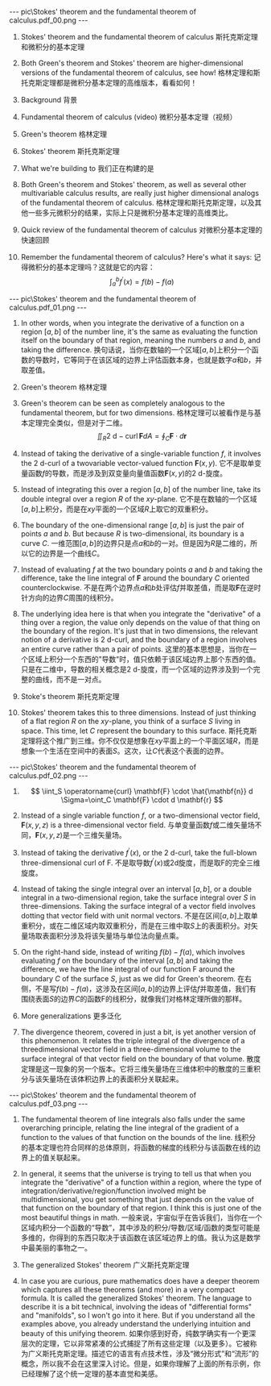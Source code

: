 
--- pic\Stokes' theorem and the fundamental theorem of calculus.pdf_00.png ---

1. Stokes' theorem and the fundamental theorem of calculus
   斯托克斯定理和微积分的基本定理

2. Both Green's theorem and Stokes' theorem are higher-dimensional versions of the fundamental theorem of calculus, see how!
   格林定理和斯托克斯定理都是微积分基本定理的高维版本，看看如何！

3. Background
   背景

4. Fundamental theorem of calculus (video)
   微积分基本定理（视频）

5. Green's theorem
   格林定理

6. Stokes' theorem
   斯托克斯定理

7. What we're building to
   我们正在构建的是

8. Both Green's theorem and Stokes' theorem, as well as several other multivariable calculus results, are really just higher dimensional analogs of the fundamental theorem of calculus.
   格林定理和斯托克斯定理，以及其他一些多元微积分的结果，实际上只是微积分基本定理的高维类比。

9. Quick review of the fundamental theorem of calculus
   对微积分基本定理的快速回顾

10. Remember the fundamental theorem of calculus? Here's what it says:
    记得微积分的基本定理吗？这就是它的内容：
    $$
    \int_a^b f^{\prime}(x)=f(b)-f(a)
    $$

--- pic\Stokes' theorem and the fundamental theorem of calculus.pdf_01.png ---

1. In other words, when you integrate the derivative of a function on a region $[a, b]$ of the number line, it's the same as evaluating the function itself on the boundary of that region, meaning the numbers $a$ and $b$, and taking the difference.
    换句话说，当你在数轴的一个区域$[a, b]$上积分一个函数的导数时，它等同于在该区域的边界上评估函数本身，也就是数字$a$和$b$，并取差值。

12. Green's theorem
    格林定理

13. Green's theorem can be seen as completely analogous to the fundamental theorem, but for two dimensions.
    格林定理可以被看作是与基本定理完全类似，但是对于二维。
    $$
    \iint_R 2 \mathrm{~d}-\operatorname{curl} \mathbf{F} d A=\oint_C \mathbf{F} \cdot d \mathbf{r}
    $$

14. Instead of taking the derivative of a single-variable function $f$, it involves the $2 \mathrm{~d}$-curl of a twovariable vector-valued function $\mathbf{F}(x, y)$.
    它不是取单变量函数$f$的导数，而是涉及到双变量向量值函数$\mathbf{F}(x, y)$的$2 \mathrm{~d}$-旋度。

15. Instead of integrating this over a region $[a, b]$ of the number line, take its double integral over a region $R$ of the $x y$-plane.
    它不是在数轴的一个区域$[a, b]$上积分，而是在$x y$平面的一个区域$R$上取它的双重积分。

16. The boundary of the one-dimensional range $[a, b]$ is just the pair of points $a$ and $b$. But because $R$ is two-dimensional, its boundary is a curve $C$.
    一维范围$[a, b]$的边界只是点$a$和$b$的一对。但是因为$R$是二维的，所以它的边界是一个曲线$C$。

17. Instead of evaluating $f$ at the two boundary points $a$ and $b$ and taking the difference, take the line integral of $\mathbf{F}$ around the boundary $C$ oriented counterclockwise.
    不是在两个边界点$a$和$b$处评估$f$并取差值，而是取$\mathbf{F}$在逆时针方向的边界$C$周围的线积分。

18. The underlying idea here is that when you integrate the "derivative" of a thing over a region, the value only depends on the value of that thing on the boundary of the region. It's just that in two dimensions, the relevant notion of a derivative is $2 \mathrm{~d}$-curl, and the boundary of a region involves an entire curve rather than a pair of points.
    这里的基本思想是，当你在一个区域上积分一个东西的"导数"时，值只依赖于该区域边界上那个东西的值。只是在二维中，导数的相关概念是$2 \mathrm{~d}$-旋度，而一个区域的边界涉及到一个完整的曲线，而不是一对点。

19. Stoke's theorem
    斯托克斯定理

20. Stokes' theorem takes this to three dimensions. Instead of just thinking of a flat region $R$ on the $x y$-plane, you think of a surface $S$ living in space. This time, let $C$ represent the boundary to this surface.
    斯托克斯定理将这个推广到三维。你不仅仅是想象在$x y$平面上的一个平面区域$R$，而是想象一个生活在空间中的表面$S$。这次，让$C$代表这个表面的边界。


--- pic\Stokes' theorem and the fundamental theorem of calculus.pdf_02.png ---

1. $$
   \iint_S \operatorname{curl} \mathbf{F} \cdot \hat{\mathbf{n}} d \Sigma=\oint_C \mathbf{F} \cdot d \mathbf{r}
   $$


2. Instead of a single variable function $f$, or a two-dimensional vector field, $\mathbf{F}(x, y, z)$ is a three-dimensional vector field.
   与单变量函数$f$或二维矢量场不同，$\mathbf{F}(x, y, z)$是一个三维矢量场。

3. Instead of taking the derivative $f^{\prime}(x)$, or the 2 d-curl, take the full-blown three-dimensional curl of $\mathrm{F}$.
   不是取导数$f^{\prime}(x)$或2d旋度，而是取$\mathrm{F}$的完全三维旋度。

4. Instead of taking the single integral over an interval $[a, b]$, or a double integral in a two-dimensional region, take the surface integral over $S$ in three-dimensions. Taking the surface integral of a vector field involves dotting that vector field with unit normal vectors.
   不是在区间$[a, b]$上取单重积分，或在二维区域内取双重积分，而是在三维中取$S$上的表面积分。对矢量场取表面积分涉及将该矢量场与单位法向量点乘。

5. On the right-hand side, instead of writing $f(b)-f(a)$, which involves evaluating $f$ on the boundary of the interval $[a, b]$ and taking the difference, we have the line integral of our function $\mathrm{F}$ around the boundary $C$ of the surface $S$, just as we did for Green's theorem.
   在右侧，不是写$f(b)-f(a)$，这涉及在区间$[a, b]$的边界上评估$f$并取差值，我们有围绕表面$S$的边界$C$的函数$\mathrm{F}$的线积分，就像我们对格林定理所做的那样。

6. More generalizations
   更多泛化

7. The divergence theorem, covered in just a bit, is yet another version of this phenomenon. It relates the triple integral of the divergence of a threedimensional vector field in a three-dimensional volume to the surface integral of that vector field on the boundary of that volume.
   散度定理是这一现象的另一个版本。它将三维矢量场在三维体积中的散度的三重积分与该矢量场在该体积边界上的表面积分关联起来。

--- pic\Stokes' theorem and the fundamental theorem of calculus.pdf_03.png ---

1. The fundamental theorem of line integrals also falls under the same overarching principle, relating the line integral of the gradient of a function to the values of that function on the bounds of the line.
   线积分的基本定理也符合同样的总体原则，将函数的梯度的线积分与该函数在线的边界上的值关联起来。

9. In general, it seems that the universe is trying to tell us that when you integrate the "derivative" of a function within a region, where the type of integration/derivative/region/function involved might be multidimensional, you get something that just depends on the value of that function on the boundary of that region. I think this is just one of the most beautiful things in math.
   一般来说，宇宙似乎在告诉我们，当你在一个区域内积分一个函数的“导数”，其中涉及的积分/导数/区域/函数的类型可能是多维的，你得到的东西只取决于该函数在该区域边界上的值。我认为这是数学中最美丽的事物之一。

10. The generalized Stokes' theorem
    广义斯托克斯定理

11. In case you are curious, pure mathematics does have a deeper theorem which captures all these theorems (and more) in a very compact formula. It is called the generalized Stokes' theorem. The language to describe it is a bit technical, involving the ideas of "differential forms" and "manifolds", so I won't go into it here. But if you understand all the examples above, you already understand the underlying intuition and beauty of this unifying theorem.
    如果你感到好奇，纯数学确实有一个更深层次的定理，它以非常紧凑的公式捕捉了所有这些定理（以及更多）。它被称为广义斯托克斯定理。描述它的语言有点技术性，涉及“微分形式”和“流形”的概念，所以我不会在这里深入讨论。但是，如果你理解了上面的所有示例，你已经理解了这个统一定理的基本直觉和美感。